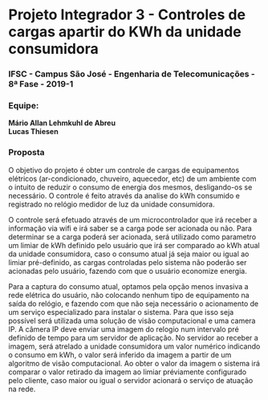 # Projeto Integrador 3 - Controles de cargas apartir do KWh da unidade consumidora

### IFSC - Campus São José - Engenharia de Telecomunicações - 8ª Fase - 2019-1 

### Equipe: 
**Mário Allan Lehmkuhl de Abreu**\
**Lucas Thiesen** 

### Proposta

O objetivo do projeto é obter um controle de cargas de equipamentos elétricos
(ar-condicionado, chuveiro, aquecedor, etc) de um ambiente com o intuito de reduzir
o consumo de energia dos mesmos, desligando-os se necessário. O controle é feito
através da analise do kWh consumido e registrado no relógio medidor de luz da
unidade consumidora.

O controle será efetuado através de um microcontrolador que irá receber a informação
via wifi e irá saber se a carga pode ser acionada ou não. Para determinar
se a carga poderá ser acionada, será utilizado como parametro um limiar de kWh
definido pelo usuário que irá ser comparado ao kWh atual da unidade consumidora,
caso o consumo atual já seja maior ou igual ao limiar pré-definido, as cargas controladas
pelo sistema não poderão ser acionadas pelo usuário, fazendo com que o
usuário economize energia.

Para a captura do consumo atual, optamos pela opção menos invasiva a rede
elétrica do usuário, não colocando nenhum tipo de equipamento na saída do relógio, e
fazendo com que não seja necessário o acionamento de um serviço especializado para
instalar o sistema. Para que isso seja possível será utilizada uma solução de visão
computacional e uma camera IP. A câmera IP deve enviar uma imagem do relogio
num intervalo pré definido de tempo para um servidor de aplicação. No servidor ao
receber a imagem, será atrelado a unidade consumidora um valor numérico indicando
o consumo em kWh, o valor será inferido da imagem a partir de um algoritmo de
visão computacional. Ao obter o valor da imagem o sistema irá comparar o valor
retirado da imagem ao limiar préviamente configurado pelo cliente, caso maior ou
igual o servidor acionará o serviço de atuação na rede.

